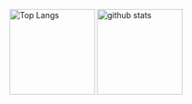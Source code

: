 <p align="left"> 
  <img alt="Top Langs" height="150px" src="https://github-readme-stats.vercel.app/api/top-langs/?username=RouxRhett&layout=compact&show_icons=true&theme=onedark" />
  <img alt="github stats" height="150px" src="https://github-readme-stats.vercel.app/api?username=RouxRhett&theme=onedark&show_icons=ture" />
</p>

<!--
**RouxRhett/RouxRhett** is a ✨ _special_ ✨ repository because its `README.md` (this file) appears on your GitHub profile.

Here are some ideas to get you started:

- 🔭 I’m currently working on ...
- 🌱 I’m currently learning ...
- 👯 I’m looking to collaborate on ...
- 🤔 I’m looking for help with ...
- 💬 Ask me about ...
- 📫 How to reach me: ...
- 😄 Pronouns: ...
- ⚡ Fun fact: ...
-->
